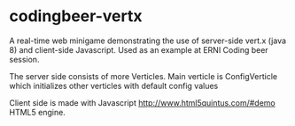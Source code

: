 codingbeer-vertx
================

A real-time web minigame demonstrating the use of server-side vert.x (java 8) and client-side Javascript. Used as an example at ERNI Coding beer session.

The server side consists of more Verticles. Main verticle is ConfigVerticle which initializes other verticles with default config values

Client side is made with Javascript http://www.html5quintus.com/#demo HTML5 engine.
